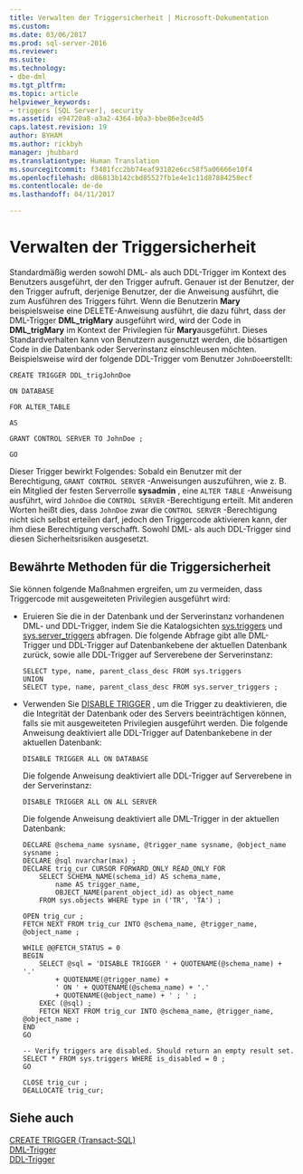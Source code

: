 ```yaml
---
title: Verwalten der Triggersicherheit | Microsoft-Dokumentation
ms.custom: 
ms.date: 03/06/2017
ms.prod: sql-server-2016
ms.reviewer: 
ms.suite: 
ms.technology:
- dbe-dml
ms.tgt_pltfrm: 
ms.topic: article
helpviewer_keywords:
- triggers [SQL Server], security
ms.assetid: e94720a8-a3a2-4364-b0a3-bbe86e3ce4d5
caps.latest.revision: 19
author: BYHAM
ms.author: rickbyh
manager: jhubbard
ms.translationtype: Human Translation
ms.sourcegitcommit: f3481fcc2bb74eaf93182e6cc58f5a06666e10f4
ms.openlocfilehash: d86813b142cbd85527fb1e4e1c11d87884258ecf
ms.contentlocale: de-de
ms.lasthandoff: 04/11/2017

---
```

# <a name="manage-trigger-security"></a>Verwalten der Triggersicherheit
  Standardmäßig werden sowohl DML- als auch DDL-Trigger im Kontext des Benutzers ausgeführt, der den Trigger aufruft. Genauer ist der Benutzer, der den Trigger aufruft, derjenige Benutzer, der die Anweisung ausführt, die zum Ausführen des Triggers führt. Wenn die Benutzerin **Mary** beispielsweise eine DELETE-Anweisung ausführt, die dazu führt, dass der DML-Trigger **DML_trigMary** ausgeführt wird, wird der Code in **DML_trigMary** im Kontext der Privilegien für **Mary**ausgeführt. Dieses Standardverhalten kann von Benutzern ausgenutzt werden, die bösartigen Code in die Datenbank oder Serverinstanz einschleusen möchten. Beispielsweise wird der folgende DDL-Trigger vom Benutzer `JohnDoe`erstellt:  
  
 `CREATE TRIGGER DDL_trigJohnDoe`  
  
 `ON DATABASE`  
  
 `FOR ALTER_TABLE`  
  
 `AS`  
  
 `GRANT CONTROL SERVER TO JohnDoe ;`  
  
 `GO`  
  
 Dieser Trigger bewirkt Folgendes: Sobald ein Benutzer mit der Berechtigung, `GRANT CONTROL SERVER` -Anweisungen auszuführen, wie z. B. ein Mitglied der festen Serverrolle **sysadmin** , eine `ALTER TABLE` -Anweisung ausführt, wird `JohnDoe` die `CONTROL SERVER` -Berechtigung erteilt. Mit anderen Worten heißt dies, dass `JohnDoe` zwar die `CONTROL SERVER` -Berechtigung nicht sich selbst erteilen darf, jedoch den Triggercode aktivieren kann, der ihm diese Berechtigung verschafft. Sowohl DML- als auch DDL-Trigger sind diesen Sicherheitsrisiken ausgesetzt.  
  
## <a name="trigger-security-best-practices"></a>Bewährte Methoden für die Triggersicherheit  
 Sie können folgende Maßnahmen ergreifen, um zu vermeiden, dass Triggercode mit ausgeweiteten Privilegien ausgeführt wird:  
  
-   Eruieren Sie die in der Datenbank und der Serverinstanz vorhandenen DML- und DDL-Trigger, indem Sie die Katalogsichten [sys.triggers](../../relational-databases/system-catalog-views/sys-triggers-transact-sql.md) und [sys.server_triggers](../../relational-databases/system-catalog-views/sys-server-triggers-transact-sql.md) abfragen. Die folgende Abfrage gibt alle DML-Trigger und DDL-Trigger auf Datenbankebene der aktuellen Datenbank zurück, sowie alle DDL-Trigger auf Serverebene der Serverinstanz:  
  
    ```  
    SELECT type, name, parent_class_desc FROM sys.triggers  
    UNION  
    SELECT type, name, parent_class_desc FROM sys.server_triggers ;  
    ```  
  
-   Verwenden Sie [DISABLE TRIGGER](../../t-sql/statements/disable-trigger-transact-sql.md) , um die Trigger zu deaktivieren, die die Integrität der Datenbank oder des Servers beeinträchtigen können, falls sie mit ausgeweiteten Privilegien ausgeführt werden. Die folgende Anweisung deaktiviert alle DDL-Trigger auf Datenbankebene in der aktuellen Datenbank:  
  
    ```  
    DISABLE TRIGGER ALL ON DATABASE  
    ```  
  
     Die folgende Anweisung deaktiviert alle DDL-Trigger auf Serverebene in der Serverinstanz:  
  
    ```  
    DISABLE TRIGGER ALL ON ALL SERVER  
    ```  
  
     Die folgende Anweisung deaktiviert alle DML-Trigger in der aktuellen Datenbank:  
  
    ```  
    DECLARE @schema_name sysname, @trigger_name sysname, @object_name sysname ;  
    DECLARE @sql nvarchar(max) ;  
    DECLARE trig_cur CURSOR FORWARD_ONLY READ_ONLY FOR  
        SELECT SCHEMA_NAME(schema_id) AS schema_name,  
            name AS trigger_name,  
            OBJECT_NAME(parent_object_id) as object_name  
        FROM sys.objects WHERE type in ('TR', 'TA') ;  
  
    OPEN trig_cur ;  
    FETCH NEXT FROM trig_cur INTO @schema_name, @trigger_name, @object_name ;  
  
    WHILE @@FETCH_STATUS = 0  
    BEGIN  
        SELECT @sql = 'DISABLE TRIGGER ' + QUOTENAME(@schema_name) + '.'  
            + QUOTENAME(@trigger_name) +  
            ' ON ' + QUOTENAME(@schema_name) + '.'   
            + QUOTENAME(@object_name) + ' ; ' ;  
        EXEC (@sql) ;  
        FETCH NEXT FROM trig_cur INTO @schema_name, @trigger_name, @object_name ;  
    END  
    GO  
  
    -- Verify triggers are disabled. Should return an empty result set.  
    SELECT * FROM sys.triggers WHERE is_disabled = 0 ;  
    GO  
  
    CLOSE trig_cur ;  
    DEALLOCATE trig_cur;  
    ```  
  
## <a name="see-also"></a>Siehe auch  
 [CREATE TRIGGER &#40;Transact-SQL&#41;](../../t-sql/statements/create-trigger-transact-sql.md)   
 [DML-Trigger](../../relational-databases/triggers/dml-triggers.md)   
 [DDL-Trigger](../../relational-databases/triggers/ddl-triggers.md)  
  
  
